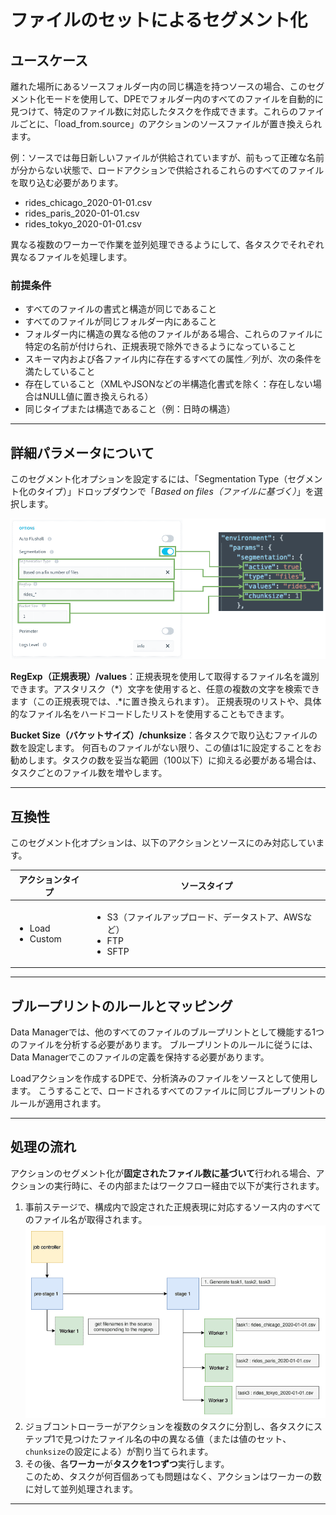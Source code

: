 # ファイルのセットによるセグメント化

## ユースケース

離れた場所にあるソースフォルダー内の同じ構造を持つソースの場合、このセグメント化モードを使用して、DPEでフォルダー内のすべてのファイルを自動的に見つけて、特定のファイル数に対応したタスクを作成できます。これらのファイルごとに、「load_from.source」のアクションのソースファイルが置き換えられます。 

例：ソースでは毎日新しいファイルが供給されていますが、前もって正確な名前が分からない状態で、ロードアクションで供給されるこれらのすべてのファイルを取り込む必要があります。

- rides_chicago_2020-01-01.csv
- rides_paris_2020-01-01.csv
- rides_tokyo_2020-01-01.csv

異なる複数のワーカーで作業を並列処理できるようにして、各タスクでそれぞれ異なるファイルを処理します。

### 前提条件

- すべてのファイルの書式と構造が同じであること
- すべてのファイルが同じフォルダー内にあること
 - フォルダー内に構造の異なる他のファイルがある場合、これらのファイルに特定の名前が付けられ、正規表現で除外できるようになっていること
- スキーマ内および各ファイル内に存在するすべての属性／列が、次の条件を満たしていること
 - 存在していること（XMLやJSONなどの半構造化書式を除く：存在しない場合はNULL値に置き換えられる）
 - 同じタイプまたは構造であること（例：日時の構造）


---
## 詳細パラメータについて 

このセグメント化オプションを設定するには、「Segmentation Type（セグメント化のタイプ）」ドロップダウンで「*Based on files（ファイルに基づく）*」を選択します。

![Segmentation-mode-6](picts/files-conf.png)

**RegExp（正規表現）/values**：正規表現を使用して取得するファイル名を識別できます。アスタリスク（\*）文字を使用すると、任意の複数の文字を検索できます（この正規表現では、.*に置き換えられます）。
正規表現のリストや、具体的なファイル名をハードコードしたリストを使用することもできます。

**Bucket Size（バケットサイズ）/chunksize**：各タスクで取り込むファイルの数を設定します。
何百ものファイルがない限り、この値は1に設定することをお勧めします。タスクの数を妥当な範囲（100以下）に抑える必要がある場合は、タスクごとのファイル数を増やします。 

---
## 互換性
このセグメント化オプションは、以下のアクションとソースにのみ対応しています。

| アクションタイプ | ソースタイプ |
|          ---        |          ---          |
| <ul><li>Load</li><li>Custom</li></ul> | <ul><li>S3（ファイルアップロード、データストア、AWSなど）</li><li>FTP</li><li>SFTP</li></ul> |

---
## ブループリントのルールとマッピング

Data Managerでは、他のすべてのファイルのブループリントとして機能する1つのファイルを分析する必要があります。
ブループリントのルールに従うには、Data Managerでこのファイルの定義を保持する必要があります。 

Loadアクションを作成するDPEで、分析済みのファイルをソースとして使用します。
こうすることで、ロードされるすべてのファイルに同じブループリントのルールが適用されます。



---
## 処理の流れ

アクションのセグメント化が**固定されたファイル数に基づいて**行われる場合、アクションの実行時に、その内部またはワークフロー経由で以下が実行されます。
1. 事前ステージで、構成内で設定された正規表現に対応するソース内のすべてのファイル名が取得されます。
  ![prestage](picts/files-wf.png) 
1. ジョブコントローラーがアクションを複数のタスクに分割し、各タスクにステップ1で見つけたファイル名の中の異なる値（または値のセット、`chunksize`の設定による）が割り当てられます。
1. その後、各**ワーカー**が**タスクを1つずつ**実行します。  
このため、タスクが何百個あっても問題はなく、アクションはワーカーの数に対して並列処理されます。  


---